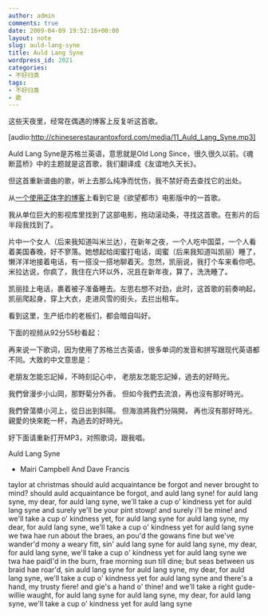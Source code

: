 ```yaml
---
author: admin
comments: true
date: 2009-04-09 19:52:16+00:00
layout: note
slug: auld-lang-syne
title: Auld Lang Syne
wordpress_id: 2021
categories:
- 不好归类
tags:
- 不好归类
- 歌
---
```


这些天夜里，经常在偶遇的博客上反复听这首歌。

[audio:http://chineserestaurantoxford.com/media/11_Auld_Lang_Syne.mp3]

Auld Lang Syne是苏格兰英语，意思就是Old Long Since，很久很久以前。《魂断蓝桥》中的主题就是这首歌，我们翻译成《友谊地久天长》。

但这首重新谱曲的歌，听上去那么纯净而忧伤，我不禁好奇去查找它的出处。

从[一个使用正体字的博客](http://blog.udn.com/dennise1209/1987663)上看到它是《欲望都市》电影版中的一首歌。

我从单位巨大的影视库里找到了这部电影，拖动滚动条，寻找这首歌。在影片的后半段我找到了。

片中一个女人（后来我知道叫米兰达），在新年之夜，一个人吃中国菜，一个人看着美国春晚，好不寥落。她想起给闺蜜打电话，闺蜜（后来我知道叫凯丽）睡了，懒洋洋地接着电话，有一搭没一搭地聊着天。忽然，凯丽说，我打个车来看你吧。米拉达说，你疯了，我住在六环以外，况且在新年夜，算了，洗洗睡了。

凯丽挂上电话，裹着被子准备睡去。左思右想不对劲，此时，这首歌的前奏响起，凯丽爬起身，穿上大衣，走进风雪的街头，去拦出租车。

看到这里，生产纸巾的老板们，都会暗自叫好。

下面的视频从92分55秒看起：



再来说一下歌词，因为使用了苏格兰古英语，很多单词的发音和拼写跟现代英语都不同。大致的中文意思是：

老朋友怎能忘記掉，不時刻記心中，
老朋友怎能忘記掉，過去的好時光。

我們曾漫步小山岡，那野菊分外香。
但如今我們去流浪，再也沒有那好時光。

我們曾蕩槳小河上，從日出到斜陽。
但海浪將我們分隔開， 再也沒有那好時光。
親愛的快來乾一杯，為過去的好時光。

好下面请重新打开MP3，对照歌词，跟我唱。

Auld Lang Syne 

- Mairi Campbell And Dave Francis

taylor at christmas
should auld acquaintance be forgot
and never brought to mind?
should auld acquaintance be forgot,
and auld lang syne!
for auld lang syne, my dear,
for auld lang syne,
we'll take a cup o' kindness yet
for auld lang syne
and surely ye'll be your pint stowp!
and surely i'll be mine!
and we'll take a cup o' kindness yet,
for auld lang syne
for auld lang syne, my dear,
for auld lang syne,
we'll take a cup o' kindness yet
for auld lang syne
we twa hae run about the braes,
an pou'd the gowans fine
but we've wander'd mony a weary fitt,
sin' auld lang syne
for auld lang syne, my dear,
for auld lang syne,
we'll take a cup o' kindness yet
for auld lang syne
we twa hae paidl'd in the burn,
frae morning sun till dine;
but seas between us braid hae roar'd,
sin auld lang syne
for auld lang syne, my dear,
for auld lang syne,
we'll take a cup o' kindness yet
for auld lang syne
and there's a hand, my trusty fiere!
and gie's a hand o' thine!
and we'll take a right gude-willie waught,
for auld lang syne
for auld lang syne, my dear,
for auld lang syne,
we'll take a cup o' kindness yet
for auld lang syne 
